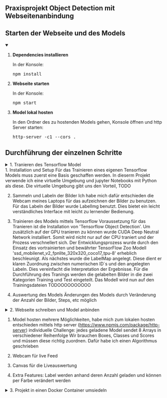 ## Praxisprojekt Object Detection mit Webseitenanbindung

## Starten der Webseite und des Models
<details open>
<summary> </summary>
<ol>
<li><strong>Dependencies installieren</strong></li>
  <p>In der Konsole: <br>
  <pre>npm install</pre></p>
<li><strong>Webseite starten</strong></li>
  <p>In der Konsole: <br>
  <pre>npm start </pre></p>
<li><strong>Model lokal hosten</strong></li>
  <p>In den Ordner des zu hostenden Models gehen, Konsole öffnen und http Server starten:<br>
    <pre>http-server -c1 --cors .</pre></p>
</ol>
</details>

## Durchführung der einzelnen Schritte
<details>
<summary>1. Tranieren des Tensorflow Model</summary>
</details>
1. Installation und Setup
Für das Trainieren eines eigenen Tensorflow Models muss zuerst eine Basis geschaffen werden.
In dieserm Projekt verwende ich eine virtuelle Umgebung und jupyter Notebooks mit Python als diese.
Die virtuelle Umgebung gibt uns den Vorteil, TODO

2. Sammeln und Labeln der Bilder
Ich habe mich dafür entschieden die Webcam meines Laptops für das aufzeichnen der Bilder zu benutzen.
Für das Labeln der Bilder wurde LabelImg benutzt. Dies bietet ein leicht verständliches Interface mit leicht zu lernender Bedienung.

3. Trainieren des Models mittels Tensorflow
Voraussetzung für das Tranieren ist die Installation von 'Tensorflow Object Detection'.
Um zusätzlich auf der GPU tranieren zu können wurde CUDA Deep Neutral Network installiert. Somit wird nicht nur auf der CPU traniert und der Prozess verschnellert sich.
Der Entwicklungsprozess wurde durch den Einsatz des vortrainierten und bewährter TensorFlow Zoo Modell 'ssd_mobilenet_v2_fpnlite_320x320_coco17_tpu-8' erheblich beschleunigt.
Als nächstes wurde die LabelMap angelegt. Diese dient er klaren Zuordnung zwischen numerischen ID´s und den angelegten Labeln. Dies vereinfacht die Interpretation der Ergebnisse.
Für die Durchführung des Tranings werden die gelabelten Bilder in die zwei Kategorien Training und Test eingeteilt.
Das Modell wird nun auf den Trainingsdateien TODOOOOOOOOOO

5. Auswertung des Models
   Änderungen des Models durch Veränderung der Anzahl der Bilder, Steps, etc möglich

<details>
<summary>2. Webseite schreiben und Model anbinden</summary>
</details>

1. Model hosten
   mehrere Möglichkeiten, habe mich zum lokalen hosten entschieden mittels http server (https://www.npmjs.com/package/http-server)
   individuelle Challenge: jedes geladene Model sendet 8 Arrays in verschiedener Reihenfolge
   Wir brauchen Boxes, Classes und Scores und müssen diese richtig zuordnen. Dafür habe ich einen Algorithmus geschrieben

3. Webcam für live Feed

4. Canvas für die Liveauswertung

5. Extra Features: Label werden anhand deren Anzahl geladen und können per Farbe verändert werden 


<details>
<summary>3. Projekt in einen Docker Container umsiedeln</summary>
</details>
